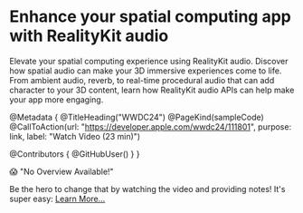 # Enhance your spatial computing app with RealityKit audio

Elevate your spatial computing experience using RealityKit audio. Discover how spatial audio can make your 3D immersive experiences come to life. From ambient audio, reverb, to real-time procedural audio that can add character to your 3D content, learn how RealityKit audio APIs can help make your app more engaging.

@Metadata {
   @TitleHeading("WWDC24")
   @PageKind(sampleCode)
   @CallToAction(url: "https://developer.apple.com/wwdc24/111801", purpose: link, label: "Watch Video (23 min)")

   @Contributors {
      @GitHubUser(<replace this with your GitHub handle>)
   }
}

😱 "No Overview Available!"

Be the hero to change that by watching the video and providing notes! It's super easy:
 [Learn More…](https://wwdcnotes.com/documentation/wwdcnotes/contributing)

